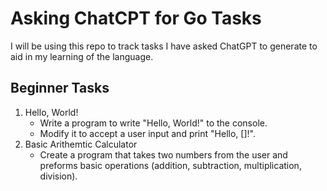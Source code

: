 # Asking ChatCPT for Go Tasks

I will be using this repo to track tasks I have asked ChatGPT to generate to aid in my learning of the language.

## Beginner Tasks
1. Hello, World!
    * Write a program to write "Hello, World!" to the console.
    * Modify it to accept a user input and print "Hello, []!".
2. Basic Arithemtic Calculator
    * Create a program that takes two numbers from the user and preforms basic operations (addition, subtraction, multiplication, division).
